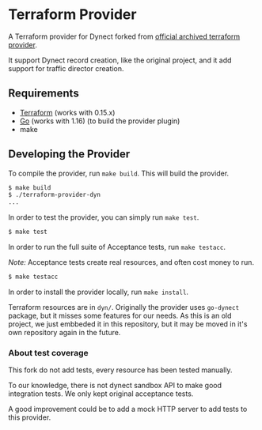 Terraform Provider
==================

A Terraform provider for Dynect forked from [official archived terraform provider](https://github.com/hashicorp/terraform-provider-dyn).

It support Dynect record creation, like the original project, and it add support for traffic director creation.

Requirements
------------

-	[Terraform](https://www.terraform.io/downloads.html) (works with 0.15.x)
-	[Go](https://golang.org/doc/install) (works with 1.16) (to build the provider plugin)
-   make


Developing the Provider
---------------------------

To compile the provider, run `make build`. This will build the provider.

```sh
$ make build
$ ./terraform-provider-dyn
...
```

In order to test the provider, you can simply run `make test`.

```sh
$ make test
```

In order to run the full suite of Acceptance tests, run `make testacc`.

*Note:* Acceptance tests create real resources, and often cost money to run.

```sh
$ make testacc
```

In order to install the provider locally, run `make install`.


Terraform resources are in `dyn/`.
Originally the provider uses `go-dynect` package, but it misses some features for our needs. As this is an old project, we just embbeded it in this repository, but it may be moved in it's own repository again in the future.

### About test coverage

This fork do not add tests, every resource has been tested manually.

To our knowledge, there is not dynect sandbox API to make good integration tests. We only kept original acceptance tests.

A good improvement could be to add a mock HTTP server to add tests to this provider.
